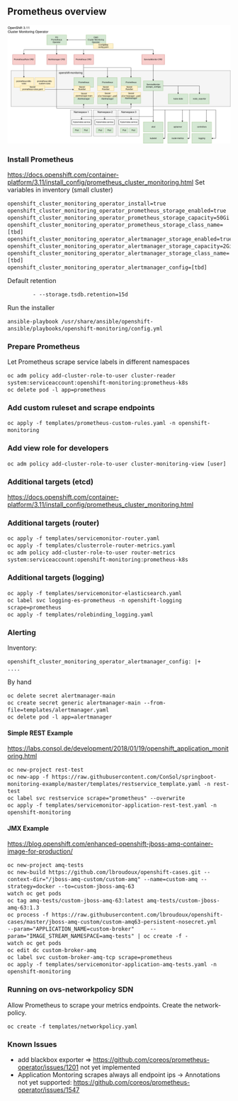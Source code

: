 ## Prometheus overview
![Prometheus components](diagrams/prometheus.png)

### Install Prometheus
https://docs.openshift.com/container-platform/3.11/install_config/prometheus_cluster_monitoring.html
Set variables in inventory (small cluster)
```
openshift_cluster_monitoring_operator_install=true
openshift_cluster_monitoring_operator_prometheus_storage_enabled=true
openshift_cluster_monitoring_operator_prometheus_storage_capacity=50Gi
openshift_cluster_monitoring_operator_prometheus_storage_class_name=[tbd]
openshift_cluster_monitoring_operator_alertmanager_storage_enabled=true
openshift_cluster_monitoring_operator_alertmanager_storage_capacity=2Gi
openshift_cluster_monitoring_operator_alertmanager_storage_class_name=[tbd]
openshift_cluster_monitoring_operator_alertmanager_config=[tbd]
```

Default retention
```
        - --storage.tsdb.retention=15d
```

Run the installer
```
ansible-playbook /usr/share/ansible/openshift-ansible/playbooks/openshift-monitoring/config.yml
```

### Prepare Prometheus
Let Prometheus scrape service labels in different namespaces
```
oc adm policy add-cluster-role-to-user cluster-reader system:serviceaccount:openshift-monitoring:prometheus-k8s
oc delete pod -l app=prometheus
``` 

### Add custom ruleset and scrape endpoints
```
oc apply -f templates/prometheus-custom-rules.yaml -n openshift-monitoring
```

### Add view role for developers
```
oc adm policy add-cluster-role-to-user cluster-monitoring-view [user]
```

### Additional targets (etcd)
https://docs.openshift.com/container-platform/3.11/install_config/prometheus_cluster_monitoring.html

### Additional targets (router)
```
oc apply -f templates/servicemonitor-router.yaml
oc apply -f templates/clusterrole-router-metrics.yaml
oc adm policy add-cluster-role-to-user router-metrics system:serviceaccount:openshift-monitoring:prometheus-k8s
```

### Additional targets (logging)
```
oc apply -f templates/servicemonitor-elasticsearch.yaml
oc label svc logging-es-prometheus -n openshift-logging scrape=prometheus
oc apply -f templates/rolebinding_logging.yaml
```


### Alerting
Inventory:
```
openshift_cluster_monitoring_operator_alertmanager_config: |+
....
```

By hand
```
oc delete secret alertmanager-main
oc create secret generic alertmanager-main --from-file=templates/alertmanager.yaml
oc delete pod -l app=alertmanager
```

#### Simple REST Example 
https://labs.consol.de/development/2018/01/19/openshift_application_monitoring.html
```
oc new-project rest-test
oc new-app -f https://raw.githubusercontent.com/ConSol/springboot-monitoring-example/master/templates/restservice_template.yaml -n rest-test
oc label svc restservice scrape="prometheus" --overwrite
oc apply -f templates/servicemonitor-application-rest-test.yaml -n openshift-monitoring
```

#### JMX Example
https://blog.openshift.com/enhanced-openshift-jboss-amq-container-image-for-production/
```
oc new-project amq-tests
oc new-build https://github.com/lbroudoux/openshift-cases.git --context-dir="/jboss-amq-custom/custom-amq" --name=custom-amq --strategy=docker --to=custom-jboss-amq-63
watch oc get pods
oc tag amq-tests/custom-jboss-amq-63:latest amq-tests/custom-jboss-amq-63:1.3
oc process -f https://raw.githubusercontent.com/lbroudoux/openshift-cases/master/jboss-amq-custom/custom-amq63-persistent-nosecret.yml     --param="APPLICATION_NAME=custom-broker"     --param="IMAGE_STREAM_NAMESPACE=amq-tests" | oc create -f -
watch oc get pods
oc edit dc custom-broker-amq 
oc label svc custom-broker-amq-tcp scrape=prometheus
oc apply -f templates/servicemonitor-application-amq-tests.yaml -n openshift-monitoring
```

### Running on ovs-networkpolicy SDN
Allow Prometheus to scrape your metrics endpoints. Create the network-policy.
```
oc create -f templates/networkpolicy.yaml
```

### Known Issues
- add blackbox exporter => https://github.com/coreos/prometheus-operator/issues/1201 not yet implemented
- Application Montoring scrapes always all endpoint ips -> Annotations not yet supported: https://github.com/coreos/prometheus-operator/issues/1547

